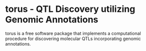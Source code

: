 # torus - QTL Discovery utilizing Genomic Annotations 


torus is a free software package that implements a computational procedure for discovering molecular QTLs incorporating genomic annotations. 
